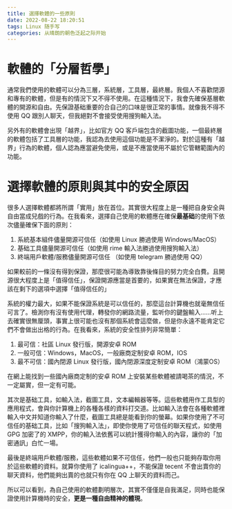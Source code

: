 ```yaml
---
title: 選擇軟體的一些原則
date: 2022-08-22 18:20:51
tags: Linux 随手写
categories: 从晴朗的朝色泛起之际开始
---
```


# 軟體的「分層哲學」

通常我們使用的軟體可以分為三層，系統層，工具層，最終層。我個人不喜歡閉源和專有的軟體，但是有的情況下又不得不使用。在這種情況下，我會先確保基層軟體的開源和自由。先保證基础重要的合自己的口味是很正常的事情。就像我不得不使用 QQ 跟別人聊天，但我絕對不會接受使用搜狗輸入法。

另外有的軟體會出現「越界」，比如官方 QQ 客戶端包含的截圖功能，一個最終層的軟體包括了工具層的功能，我認為去使用這個功能是不潔淨的。對於這種有「越界」行為的軟體，個人認為應當避免使用，或是不應當使用不屬於它管轄範圍內的功能。

# 選擇軟體的原則與其中的安全原因

很多人選擇軟體都將所謂「實用」放在首位。其實很大程度上是一種把自身安全與自由當成兒戲的行為。在我看來，選擇自己使用的軟體應在確保**最基础**的使用下依次儘量確保下面的原則：
1. 系統基本組件儘量開源可信任（如使用 Linux 勝過使用 Windows/MacOS）
2. 基础工具儘量開源可信任（如使用 rime 輸入法勝過使用搜狗輸入法）
3. 終端用戶軟體/服務儘量開源可信任 （如使用 telegram 勝過使用 QQ）

如果較前的一條沒有得到保證，那麼很可能為導致靠後條目的努力完全白費。且開源很大程度上是「值得信任」，保證開源應當是首要的，如果實在無法保證，才應該在剩下的選項中選擇「值得信任的」

系統的權力最大，如果不能保證系統是可以信任的，那麼這台計算機也就毫無信任可言了。檢測你有沒有使用代理，轉發你的網路流量，監听你的鍵盤輸入……听上去確實很無厘頭，事實上很可能也沒有那個系統會這麼做，但是你永遠不能肯定它們不會做出出格的行為。在我看來，系統的安全性排列非常簡單：
1. 最可信：社區 Linux 發行版，開源安卓 ROM
2. 一般可信：Windows，MacOS，一般廠商定制安卓 ROM，IOS
3. 最不可信：國內閉源 Linux 發行版，國內閉源深度定制安卓 ROM（鴻蒙OS）

在網上能找到一些國內廠商定制的安卓 ROM 上安裝某些軟體被請喝茶的情況，不一定屬實，但一定有可能。

其次是基础工具，如輸入法，截圖工具，文本編輯器等等。這些軟體用作工具型的應用程式，會與你計算機上的各種各樣的資料打交道。比如輸入法會在各種軟體裡輸入中文并知道你輸入了什麼，截圖工具總是能看到你的螢幕。如果你使用了不可信任的基础工具，比如「搜狗輸入法」，即使你使用了可信任的聯天程式，如使用 GPG 加密了的 XMPP，你的輸入法依舊可以統計獲得你輸入的內容，讓你的「加密通訊」白忙一場。

最後是終端用戶軟體/服務，這些軟體如果不可信任，他們一般也只能夠存取你用於這些軟體的資料。就算你使用了 icalingua++，不能保證 tecent 不會出賣你的聊天資料，他們能夠出賣的也就只有你在 QQ 上聊天的資料而己。

所以可以看到，為自己使用的軟體劃明層次，其實不僅僅是自我滿足，同時也能保證使用計算機時的安全，**更是一種自由精神的體現**。
